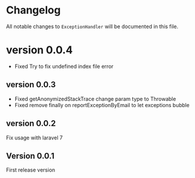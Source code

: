 # Changelog

All notable changes to `ExceptionHandler` will be documented in this file.

# version 0.0.4
- Fixed Try to fix undefined index file error

## version 0.0.3
- Fixed getAnonymizedStackTrace change param type to Throwable
- Fixed remove finally on reportExceptionByEmail to let exceptions bubble

## version 0.0.2
Fix usage with laravel 7

## Version 0.0.1
First release version
